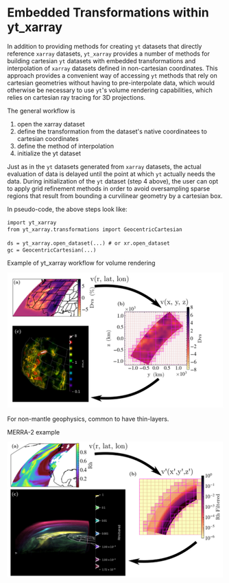 # Embedded Transformations within yt_xarray

In addition to providing methods for creating `yt` datasets that directly 
reference `xarray` datasets, `yt_xarray` provides a number of methods for building
cartesian `yt` datasets with embedded transformations and interpolation of `xarray`
datasets defined in non-cartesian coordinates. This approach provides a convenient 
way of accessing `yt` methods that rely on cartesian geometries without having to 
pre-interpolate data, which would otherwise be necessary to use `yt`'s volume 
rendering capabilities, which relies on cartesian ray tracing for 3D projections. 

The general workflow is

1. open the xarray dataset
2. define the transformation from the dataset's native coordinatees to cartesian coordinates   
3. define the method of interpolation
4. initialize the yt dataset 

Just as in the `yt` datasets generated from `xarray` datasets, the actual evaluation of 
data is delayed until the point at which `yt` actually needs the data. During 
initialization of the `yt` dataset (step 4 above), the user can opt to apply grid 
refinement methods in order to avoid oversampling sparse regions that result from 
bounding a curvilinear geometry by a cartesian box. 

In pseudo-code, the above steps look like:


```
import yt_xarray 
from yt_xarray.transformations import GeocentricCartesian

ds = yt_xarray.open_dataset(...) # or xr.open_dataset
gc = GeocentricCartesian(...)
```


Example of yt_xarray workflow for volume rendering 

![](_static/images/wus_composite_vr.png)

For non-mantle geophysics, common to have thin-layers. 

MERRA-2 example

![](_static/images/merra2_vr_composite.png)